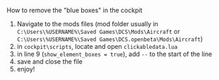 How to remove the "blue boxes" in the cockpit
1. Navigate to the mods files (mod folder usually in `C:\Users\%USERNAME%\Saved Games\DCS\Mods\Aircraft` or `C:\Users\%USERNAME%\Saved Games\DCS.openbeta\Mods\Aircraft`)
2. in `cockpit\scripts`, locate and open `clickabledata.lua`
3. in line 9 (`show_element_boxes = true`), add `--` to the start of the line
4. save and close the file
5. enjoy!